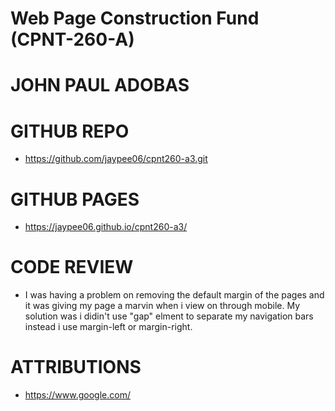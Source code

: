 # Web Page Construction Fund (CPNT-260-A)

# JOHN PAUL ADOBAS

# GITHUB REPO
- https://github.com/jaypee06/cpnt260-a3.git

# GITHUB PAGES
- https://jaypee06.github.io/cpnt260-a3/

# CODE REVIEW
- I was having a problem on removing the default margin of the pages and it was giving my page a marvin when i view on through mobile. My solution was i didin't use "gap" elment to separate my navigation bars instead i use margin-left or margin-right.


# ATTRIBUTIONS
- https://www.google.com/

